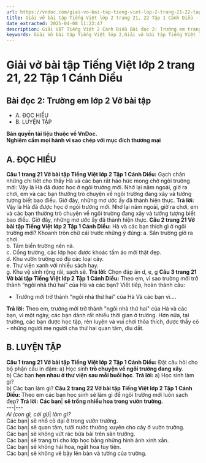 ```yaml
---
url: https://vndoc.com/giai-vo-bai-tap-tieng-viet-lop-2-trang-21-22-tap-1-canh-dieu-321219
title: Giải vở bài tập Tiếng Việt lớp 2 trang 21, 22 Tập 1 Cánh Diều - VnDoc.com
date_extracted: 2025-04-08 11:22:47
description: Giải VBT Tiếng Việt 2 Cánh Diều Bài đọc 2: Trường em trang 21 được biên soạn nhằm giúp các em HS học tập tốt môn Tiếng Việt lớp 2 Cánh Diều. Mời các bạn tham khảo.
keywords: Giải Vở bài tập Tiếng Việt lớp 2,Giải vở bài tập Tiếng Việt lớp 2 trang 21 Tập 1 Cánh Diều,Giải Bài đọc 2 Trường em lớp 2 Cánh Diều Vở bài tập,Bài 5 Ngôi nhà thứ hai lớp 2 Vở bài tập,Giải VBT Tiếng Việt lớp 2 Tập 1 trang 21 Cánh Diều,Giải Bài đọc 2 Trường em lớp 2 Cánh Diều,Giải vbt Tiếng Việt lớp 2
---
```


# Giải vở bài tập Tiếng Việt lớp 2 trang 21, 22 Tập 1 Cánh Diều
## **Bài đọc 2: Trường em lớp 2 Vở bài tập**
  * A. ĐỌC HIỂU
  * B. LUYỆN TẬP

**Bản quyền tài liệu thuộc về VnDoc.**  
**Nghiêm cấm mọi hành vi sao chép với mục đích thương mại**
## **A. ĐỌC HIỂU**
**Câu 1 trang 21 Vở bài tập Tiếng Việt lớp 2 Tập 1 Cánh Diều:** Gạch chân những chi tiết cho thấy Hà và các bạn rất háo hức mong chờ ngôi trường mới:
Vậy là Hà đã được học ở ngôi trường mới. Nhớ lại năm ngoái, giờ ra chơi, em và các bạn thường trò chuyện về ngôi trường đang xây và tưởng tượng biết bao điều. Giờ đây, những mơ ước ấy đã thành hiện thực.
**Trả lời:**
Vậy là Hà đã được học ở ngôi trường mới. Nhớ lại năm ngoái, giờ ra chơi, em và các bạn thường trò chuyện về ngôi trường đang xây và tưởng tượng biết bao điều. Giờ đây, những mơ ước ấy đã thành hiện thực.
**Câu 2 trang 21 Vở bài tập Tiếng Việt lớp 2 Tập 1 Cánh Diều:** Hà và các bạn thích gì ở ngôi trường mới? Khoanh tròn chữ cái trước những ý đúng:
a. Sân trường giờ ra chơi.  
b. Tấm biển trường nền nã.  
c. Cổng trường, các lớp học được khoác tấm áo mới thật đẹp.  
d. Khu vườn trường có đủ các loại cây.  
e. Thư viện xanh với nhiều  sách hay.  
g. Khu vệ sinh rộng rãi, sạch sẽ.
**Trả lời:**
Chọn đáp án d, e, g
**Câu 3 trang 21 Vở bài tập Tiếng Việt lớp 2 Tập 1 Cánh Diều:** Theo em, vì sao trường mới trở thành “ngôi nhà thứ hai” của Hà và các bạn? Viết tiếp, hoàn thành câu:
  * Trường mới trở thành “ngôi nhà thứ hai” của Hà Và các bạn vì….

**Trả lời:**
Theo em, trường mới trở thành "ngôi nhà thứ hai" của Hà và các bạn, vì một ngày, các bạn dành rất nhiều thời gian ở trường. Hơn nữa, tại trường, các bạn được học tập, rèn luyện và vui chơi thỏa thích, được thầy cô - những người mẹ người cha thứ hai quan tâm, dìu dắt.
## **B. LUYỆN TẬP**
**Câu 1 trang 21 Vở bài tập Tiếng Việt lớp 2 Tập 1 Cánh Diều:** Đặt câu hỏi cho bộ phận câu in đậm:
a\) Học sinh **trò chuyện về ngôi trường đang xây**.  
b\) Các bạn **hẹn nhau ở thư viện sau mỗi buổi học**.
**Trả lời:**
a\) Học sinh làm gì?  
b\) Các bạn làm gì?
**Câu 2 trang 22 Vở bài tập Tiếng Việt lớp 2 Tập 1 Cánh Diều:** Theo em các bạn học sinh sẽ làm gì để ngôi trường mới luôn sạch đẹp?
**Trả lời:**
**Các bạn**| **sẽ trồng nhiều hoa trong vườn trường.**  
---|---  
_Ai \(con gì, cái gì\)_| _làm gì?_  
Các bạn| sẽ nhổ cỏ dại ở trong vườn trường.  
Các bạn| sẽ quan tâm, tưới nước thường xuyên cho cây ở vườn trường.  
Các bạn| sẽ không vứt rác bừa bãi trên sân trường.  
Các bạn| sẽ trang trí cho lớp học bằng những hình ảnh xinh xắn.  
Các bạn| sẽ không hái hoa, ngắt hoa tùy tiện.  
Các bạn| sẽ không vẽ bậy lên bàn và tường của trường.
